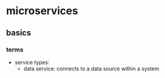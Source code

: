 # microservices

## basics

### terms

- service types:
  - data service: connects to a data source within a system
